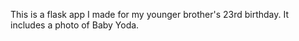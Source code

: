 This is a flask app I made for my younger brother's 23rd birthday. It includes a photo of Baby Yoda.
